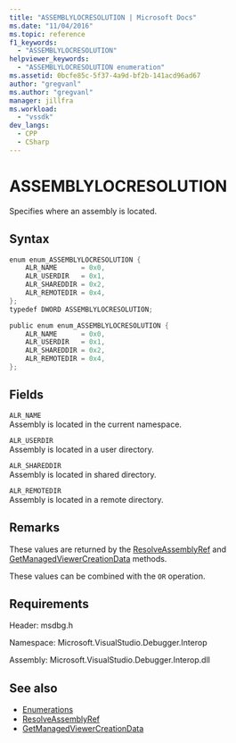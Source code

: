 ```yaml
---
title: "ASSEMBLYLOCRESOLUTION | Microsoft Docs"
ms.date: "11/04/2016"
ms.topic: reference
f1_keywords:
  - "ASSEMBLYLOCRESOLUTION"
helpviewer_keywords:
  - "ASSEMBLYLOCRESOLUTION enumeration"
ms.assetid: 0bcfe85c-5f37-4a9d-bf2b-141acd96ad67
author: "gregvanl"
ms.author: "gregvanl"
manager: jillfra
ms.workload:
  - "vssdk"
dev_langs:
  - CPP
  - CSharp
---
```

# ASSEMBLYLOCRESOLUTION
Specifies where an assembly is located.

## Syntax

```cpp
enum enum_ASSEMBLYLOCRESOLUTION {
    ALR_NAME      = 0x0,
    ALR_USERDIR   = 0x1,
    ALR_SHAREDDIR = 0x2,
    ALR_REMOTEDIR = 0x4,
};
typedef DWORD ASSEMBLYLOCRESOLUTION;
```

```csharp
public enum enum_ASSEMBLYLOCRESOLUTION {
    ALR_NAME      = 0x0,
    ALR_USERDIR   = 0x1,
    ALR_SHAREDDIR = 0x2,
    ALR_REMOTEDIR = 0x4,
};
```

## Fields
`ALR_NAME`\
Assembly is located in the current namespace.

`ALR_USERDIR`\
Assembly is located in a user directory.

`ALR_SHAREDDIR`\
Assembly is located in shared directory.

`ALR_REMOTEDIR`\
Assembly is located in a remote directory.

## Remarks
These values are returned by the [ResolveAssemblyRef](../../../extensibility/debugger/reference/ipropertyproxyeeside-resolveassemblyref.md) and [GetManagedViewerCreationData](../../../extensibility/debugger/reference/ipropertyproxyeeside-getmanagedviewercreationdata.md) methods.

These values can be combined with the `OR` operation.

## Requirements
Header: msdbg.h

Namespace: Microsoft.VisualStudio.Debugger.Interop

Assembly: Microsoft.VisualStudio.Debugger.Interop.dll

## See also
- [Enumerations](../../../extensibility/debugger/reference/enumerations-visual-studio-debugging.md)
- [ResolveAssemblyRef](../../../extensibility/debugger/reference/ipropertyproxyeeside-resolveassemblyref.md)
- [GetManagedViewerCreationData](../../../extensibility/debugger/reference/ipropertyproxyeeside-getmanagedviewercreationdata.md)
